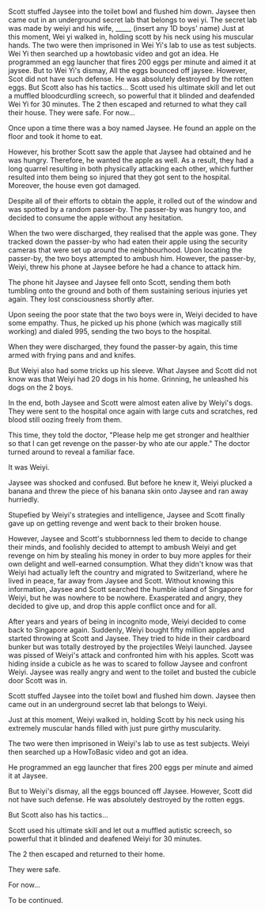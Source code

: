 
Scott stuffed Jaysee into the toilet bowl and flushed him down. Jaysee then came out in an underground secret lab that belongs to wei yi.
The secret lab was made by weiyi and his wife, _____ (insert any 1D boys' name)
Just at this moment, Wei yi walked in, holding scott by his neck using his muscular hands. 
The two were then imprisoned in Wei Yi's lab to use as test subjects. Wei Yi then searched up a howtobasic video and got an idea.
He programmed an egg launcher that fires 200 eggs per minute and aimed it at jaysee.
But to Wei Yi's dismay, All the eggs bounced off jaysee. However, Scot did not have such defense. He was absolutely destroyed by the rotten eggs.
But Scott also has his tactics...
Scott used his ultimate skill and let out a muffled bloodcurdling screech, so powerful that it blinded and deafended Wei Yi for 30 minutes.
The 2 then escaped and returned to what they call their house.
They were safe.
For now...

Once upon a time there was a boy named Jaysee. He found an apple on the floor and took it home to eat. <br>

However, his brother Scott saw the apple that Jaysee had obtained and he was hungry. Therefore, he wanted the apple as well. As a result, they had a long quarrel resulting in both physically attacking each other, which further resulted into them being so injured that they got sent to the hospital. Moreover, the house even got damaged. <br>

Despite all of their efforts to obtain the apple, it rolled out of the window and was spotted by a random passer-by. The passer-by was hungry too, and decided to consume the apple without any hesitation. <br>

When the two were discharged, they realised that the apple was gone. They tracked down the passer-by who had eaten their apple using the security cameras that were set up around the neighbourhood. Upon locating the passer-by, the two boys attempted to ambush him. However, the passer-by, Weiyi, threw his phone at Jaysee before he had a chance to attack him. <br>

The phone hit Jaysee and Jaysee fell onto Scott, sending them both tumbling onto the ground and both of them sustaining serious injuries yet again. They lost consciousness shortly after. <br>

Upon seeing the poor state that the two boys were in, Weiyi decided to have some empathy. Thus, he picked up his phone (which was magically still working) and dialed 995, sending the two boys to the hospital. <br>

When they were discharged, they found the passer-by again, this time armed with frying pans and and knifes. <br>

But Weiyi also had some tricks up his sleeve. What Jaysee and Scott did not know was that Weiyi had 20 dogs in his home. Grinning, he unleashed his dogs on the 2 boys. <br>

In the end, both Jaysee and Scott were almost eaten alive by Weiyi's dogs. They were sent to the hospital once again with large cuts and scratches, red blood still oozing freely from them. <br>

This time, they told the doctor, "Please help me get stronger and healthier so that I can get revenge on the passer-by who ate our apple." The doctor turned around to reveal a familiar face. <br>

It was Weiyi. <br>

Jaysee was shocked and confused. But before he knew it, Weiyi plucked a banana and threw the piece of his banana skin onto Jaysee and ran away hurriedly. <br>

Stupefied by Weiyi's strategies and intelligence, Jaysee and Scott finally gave up on getting revenge and went back to their broken house. <br>

However, Jaysee and Scott's stubbornness led them to decide to change their minds, and foolishly decided to attempt to ambush Weiyi and get revenge on him by stealing his money in order to buy more apples for their own delight and well-earned consumption. What they didn't know was that Weiyi had actually left the country and migrated to Switzerland, where he lived in peace, far away from Jaysee and Scott. Without knowing this information, Jaysee and Scott searched the humble island of Singapore for Weiyi, but he was nowhere to be nowhere. Exasperated and angry, they decided to give up, and drop this apple conflict once and for all. <br>

After years and years of being in incognito mode, Weiyi decided to come back to Singapore again. Suddenly, Weiyi bought fifty million apples and started throwing at Scott and Jaysee. They tried to hide in their cardboard bunker but was totally destroyed by the projectiles Weiyi launched. Jaysee was pissed of Weiyi's attack and confronted him with his apples. Scott was hiding inside a cubicle as he was to scared to follow Jaysee and confront Weiyi. Jaysee was really angry and went to the toilet and busted the cubicle door Scott was in. <br>

Scott stuffed Jaysee into the toilet bowl and flushed him down. Jaysee then came out in an underground secret lab that belongs to Weiyi. <br>

Just at this moment, Weiyi walked in, holding Scott by his neck using his extremely muscular hands filled with just pure girthy muscularity.  <br>

The two were then imprisoned in Weiyi's lab to use as test subjects. Weiyi then searched up a HowToBasic video and got an idea. <br>

He programmed an egg launcher that fires 200 eggs per minute and aimed it at Jaysee. <br>

But to Weiyi's dismay, all the eggs bounced off Jaysee. However, Scott did not have such defense. He was absolutely destroyed by the rotten eggs. <br>

But Scott also has his tactics... <br>

Scott used his ultimate skill and let out a muffled autistic screech, so powerful that it blinded and deafened Weiyi for 30 minutes. <br>

The 2 then escaped and returned to their home. <br>

They were safe. <br>

For now... <br>

To be continued. <br>
